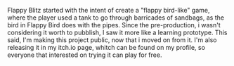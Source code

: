 Flappy Blitz started with the intent of create a "flappy bird-like" game, where the player used a tank to go through barricades of sandbags, as the bird in Flappy Bird does with the pipes.
Since the pre-production, i wasn't considering it worth to pubblish, I saw it more like a learning prototype.
This said, I'm making this project public, now that i moved on from it.
I'm also releasing it in my itch.io page, whitch can be found on my profile, so everyone that interested on trying it can play for free.  
